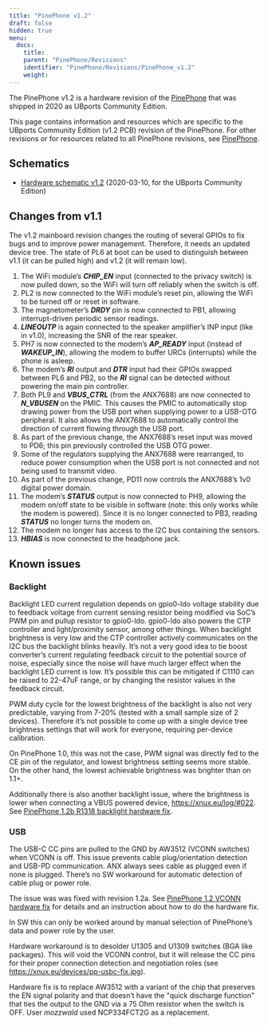 ```yaml
---
title: "PinePhone v1.2"
draft: false
hidden: true
menu:
  docs:
    title:
    parent: "PinePhone/Revisions"
    identifier: "PinePhone/Revisions/PinePhone_v1.2"
    weight: 
---
```


The PinePhone v1.2 is a hardware revision of the [PinePhone](/documentation/PinePhone) that was shipped in 2020 as UBports Community Edition.

This page contains information and resources which are specific to the UBports Community Edition (v1.2 PCB) revision of the PinePhone. For other revisions or for resources related to all PinePhone revisions, see [PinePhone](/documentation/PinePhone/Revisions/).

## Schematics

* [Hardware schematic v1.2](https://files.pine64.org/doc/PinePhone/PinePhone%20v1.2%20Released%20Schematic.pdf) (2020-03-10, for the UBports Community Edition)

## Changes from v1.1

The v1.2 mainboard revision changes the routing of several GPIOs to fix bugs and to improve power management. Therefore, it needs an updated device tree. The state of PL6 at boot can be used to distinguish between v1.1 (it can be pulled high) and v1.2 (it will remain low).

1. The WiFi module’s ***CHIP_EN*** input (connected to the privacy switch) is now pulled down, so the WiFi will turn off reliably when the switch is off.
2. PL2 is now connected to the WiFi module’s reset pin, allowing the WiFi to be turned off or reset in software.
3. The magnetometer’s ***DRDY*** pin is now connected to PB1, allowing interrupt-driven periodic sensor readings.
4. ***LINEOUTP*** is again connected to the speaker amplifier’s INP input (like in v1.0), increasing the SNR of the rear speaker.
5. PH7 is now connected to the modem’s ***AP_READY*** input (instead of ***WAKEUP_IN***), allowing the modem to buffer URCs (interrupts) while the phone is asleep.
6. The modem’s ***RI*** output and ***DTR*** input had their GPIOs swapped between PL6 and PB2, so the ***RI*** signal can be detected without powering the main pin controller.
7. Both PL9 and ***VBUS_CTRL*** (from the ANX7688) are now connected to ***N_VBUSEN*** on the PMIC. This causes the PMIC to automatically stop drawing power from the USB port when supplying power to a USB-OTG peripheral. It also allows the ANX7688 to automatically control the direction of current flowing through the USB port.
8. As part of the previous change, the ANX7688’s reset input was moved to PD6; this pin previously controlled the USB OTG power.
9. Some of the regulators supplying the ANX7688 were rearranged, to reduce power consumption when the USB port is not connected and not being used to transmit video.
10. As part of the previous change, PD11 now controls the ANX7688’s 1v0 digital power domain.
11. The modem’s ***STATUS*** output is now connected to PH9, allowing the modem on/off state to be visible in software (note: this only works while the modem is powered). Since it is no longer connected to PB3, reading ***STATUS*** no longer turns the modem on.
12. The modem no longer has access to the I2C bus containing the sensors.
13. ***HBIAS*** is now connected to the headphone jack.

## Known issues

### Backlight

Backlight LED current regulation depends on gpio0-ldo voltage stability due to feedback voltage from current sensing resistor being modified via SoC’s PWM pin and pullup resistor to gpio0-ldo. gpio0-ldo also powers the CTP controller and light/proximity sensor, among other things. When backlight brightness is very low and the CTP controller actively communicates on the I2C bus the backlight blinks heavily. It’s not a very good idea to tie boost converter’s current regulating feedback circuit to the potential source of noise, especially since the noise will have much larger effect when the backlight LED current is low. It’s possible this can be mitigated if C1110 can be raised to 22-47uF range, or by changing the resistor values in the feedback circuit.

PWM duty cycle for the lowest brightness of the backlight is also not very predictable, varying from 7-20% (tested with a small sample size of 2 devices). Therefore it’s not possible to come up with a single device tree brightness settings that will work for everyone, requiring per-device calibration.

On PinePhone 1.0, this was not the case, PWM signal was directly fed to the CE pin of the regulator, and lowest brightness setting seems more stable. On the other hand, the lowest achievable brightness was brighter than on 1.1+.

Additionally there is also another backlight issue, where the brightness is lower when connecting a VBUS powered device, https://xnux.eu/log/#022. See [PinePhone 1.2b R1318 backlight hardware fix](/documentation/PinePhone/Repairs/PinePhone_1.2b_R1318_backlight_Hardware_Fix).

### USB

The USB-C CC pins are pulled to the GND by AW3512 (VCONN switches) when VCONN is off. This issue prevents cable plug/orientation detection and USB-PD communication. ANX always sees cable as plugged even if none is plugged. There’s no SW workaround for automatic detection of cable plug or power role.

The issue was was fixed with revision 1.2a. See [PinePhone 1.2 VCONN hardware fix](/documentation/PinePhone/Repairs/PinePhone_1.2_VCONN_Hardware_Fix) for details and an instruction about how to do the hardware fix.

In SW this can only be worked around by manual selection of PinePhone’s data and power role by the user.

Hardware workaround is to desolder U1305 and U1309 switches (BGA like packages). This will void the VCONN control, but it will release the CC pins for their proper connection detection and negotiation roles (see https://xnux.eu/devices/pp-usbc-fix.jpg).

Hardware fix is to replace AW3512 with a variant of the chip that preserves the EN signal polarity and that doesn’t have the "quick discharge function" that ties the output to the GND via a 75 Ohm resistor when the switch is OFF. User _mozzwald_ used NCP334FCT2G as a replacement.
